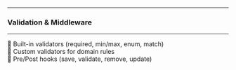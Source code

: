 <br>

---
### Validation & Middleware
---

<div class="fullWidthBullet">

🔹 Built-in validators (required, min/max, enum, match)  
🔹 Custom validators for domain rules  
🔹 Pre/Post hooks (save, validate, remove, update)  

</div>
